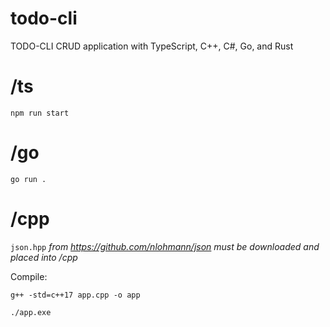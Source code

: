 # todo-cli

TODO-CLI CRUD application with TypeScript, C++, C#, Go, and Rust

# /ts

```
npm run start
```

# /go

```
go run .
```

# /cpp

`json.hpp` _from https://github.com/nlohmann/json must be downloaded and placed into /cpp_

Compile:

```
g++ -std=c++17 app.cpp -o app
```

```
./app.exe
```
